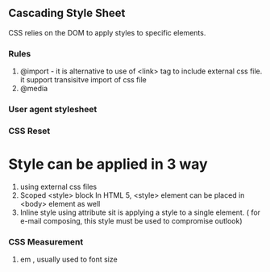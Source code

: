 ## Cascading Style Sheet

CSS relies on the DOM to apply styles to specific elements.

### Rules

1. @import - it is alternative to use of &lt;link&gt; tag to include external css file. it support transisitve import of css file
2. @media

### 

### User agent stylesheet

### CSS Reset

# Style can be applied in 3 way

1. using external css files
2. Scoped  &lt;style&gt; block
  In HTML 5, &lt;style&gt; element can be placed in &lt;body&gt; element as well
3. Inline style using attribute
  sit is applying a style to a single element. \( for e-mail composing, this style must be used to compromise outlook\)


### CSS Measurement

1. em , usually used to font size




